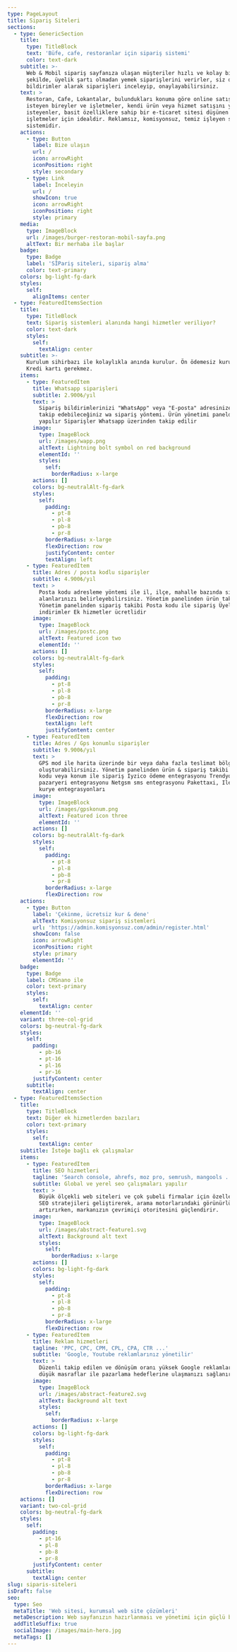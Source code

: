 ```yaml
---
type: PageLayout
title: Sipariş Siteleri
sections:
  - type: GenericSection
    title:
      type: TitleBlock
      text: 'Büfe, cafe, restoranlar için sipariş sistemi'
      color: text-dark
    subtitle: >-
      Web & Mobil sipariş sayfanıza ulaşan müşteriler hızlı ve kolay bir
      şekilde, üyelik şartı olmadan yemek siparişlerini verirler, siz de anında
      bildirimler alarak siparişleri inceleyip, onaylayabilirsiniz.
    text: >
      Restoran, Cafe, Lokantalar, bulundukları konuma göre online satış yapmak
      isteyen bireyler ve işletmeler, kendi ürün veya hizmet satışını yapmak
      isteyenler, basit özelliklere sahip bir e-ticaret sitesi düşünen
      işletmeler için idealdir. Reklamsız, komisyonsuz, temiz işleyen sipariş
      sistemidir.
    actions:
      - type: Button
        label: Bize ulaşın
        url: /
        icon: arrowRight
        iconPosition: right
        style: secondary
      - type: Link
        label: İnceleyin
        url: /
        showIcon: true
        icon: arrowRight
        iconPosition: right
        style: primary
    media:
      type: ImageBlock
      url: /images/burger-restoran-mobil-sayfa.png
      altText: Bir merhaba ile başlar
    badge:
      type: Badge
      label: 'SİPariş siteleri, sipariş alma'
      color: text-primary
    colors: bg-light-fg-dark
    styles:
      self:
        alignItems: center
  - type: FeaturedItemsSection
    title:
      type: TitleBlock
      text: Sipariş sistemleri alanında hangi hizmetler veriliyor?
      color: text-dark
      styles:
        self:
          textAlign: center
    subtitle: >-
      Kurulum sihirbazı ile kolaylıkla anında kurulur. Ön ödemesiz kurulum.
      Kredi kartı gerekmez.
    items:
      - type: FeaturedItem
        title: Whatsapp siparişleri
        subtitle: 2.900₺/yıl
        text: >
          Sipariş bildirimlerinizi "WhatsApp" veya "E-posta" adresinize alarak
          takip edebileceğiniz wa sipariş yöntemi. Ürün yönetimi panelden
          yapılır Siparişler Whatsapp üzerinden takip edilir
        image:
          type: ImageBlock
          url: /images/wapp.png
          altText: Lightning bolt symbol on red background
          elementId: ''
          styles:
            self:
              borderRadius: x-large
        actions: []
        colors: bg-neutralAlt-fg-dark
        styles:
          self:
            padding:
              - pt-8
              - pl-8
              - pb-8
              - pr-8
            borderRadius: x-large
            flexDirection: row
            justifyContent: center
            textAlign: left
      - type: FeaturedItem
        title: Adres / posta kodlu siparişler
        subtitle: 4.900₺/yıl
        text: >
          Posta kodu adresleme yöntemi ile il, ilçe, mahalle bazında sipariş
          alanlarınızı belirleyebilirsiniz. Yönetim panelinden ürün takibi
          Yönetim panelinden sipariş takibi Posta kodu ile sipariş Üyelere özel
          indirimler Ek hizmetler ücretlidir
        image:
          type: ImageBlock
          url: /images/postc.png
          altText: Featured icon two
          elementId: ''
        actions: []
        colors: bg-neutralAlt-fg-dark
        styles:
          self:
            padding:
              - pt-8
              - pl-8
              - pb-8
              - pr-8
            borderRadius: x-large
            flexDirection: row
            textAlign: left
            justifyContent: center
      - type: FeaturedItem
        title: Adres / Gps konumlu siparişler
        subtitle: 9.900₺/yıl
        text: >
          GPS mod ile harita üzerinde bir veya daha fazla teslimat bölgeleri
          oluşturabilirsiniz. Yönetim panelinden ürün & sipariş takibi Posta
          kodu veya konum ile sipariş Iyzico ödeme entegrasyonu Trendyol
          pazaryeri entegrasyonu Netgsm sms entegrasyonu Pakettaxi, Iletmen
          kurye entegrasyonları
        image:
          type: ImageBlock
          url: /images/gpskonum.png
          altText: Featured icon three
          elementId: ''
        actions: []
        colors: bg-neutralAlt-fg-dark
        styles:
          self:
            padding:
              - pt-8
              - pl-8
              - pb-8
              - pr-8
            borderRadius: x-large
            flexDirection: row
    actions:
      - type: Button
        label: 'Çekinme, ücretsiz kur & dene'
        altText: Komisyonsuz sipariş sistemleri
        url: 'https://admin.komisyonsuz.com/admin/register.html'
        showIcon: false
        icon: arrowRight
        iconPosition: right
        style: primary
        elementId: ''
    badge:
      type: Badge
      label: CMSnano ile
      color: text-primary
      styles:
        self:
          textAlign: center
    elementId: ''
    variant: three-col-grid
    colors: bg-neutral-fg-dark
    styles:
      self:
        padding:
          - pb-16
          - pt-16
          - pl-16
          - pr-16
        justifyContent: center
      subtitle:
        textAlign: center
  - type: FeaturedItemsSection
    title:
      type: TitleBlock
      text: Diğer ek hizmetlerden bazıları
      color: text-primary
      styles:
        self:
          textAlign: center
    subtitle: İsteğe bağlı ek çalışmalar
    items:
      - type: FeaturedItem
        title: SEO hizmetleri
        tagline: 'Search console, ahrefs, moz pro, semrush, mangools ...'
        subtitle: Global ve yerel seo çalışmaları yapılır
        text: >
          Büyük ölçekli web siteleri ve çok şubeli firmalar için özelleştirilmiş
          SEO stratejileri geliştirerek, arama motorlarındaki görünürlüğünüzü
          artırırken, markanızın çevrimiçi otoritesini güçlendirir.
        image:
          type: ImageBlock
          url: /images/abstract-feature1.svg
          altText: Background alt text
          styles:
            self:
              borderRadius: x-large
        actions: []
        colors: bg-light-fg-dark
        styles:
          self:
            padding:
              - pt-8
              - pl-8
              - pb-8
              - pr-8
            borderRadius: x-large
            flexDirection: row
      - type: FeaturedItem
        title: Reklam hizmetleri
        tagline: 'PPC, CPC, CPM, CPL, CPA, CTR ...'
        subtitle: 'Google, Youtube reklamlarınız yönetilir'
        text: >
          Düzenli takip edilen ve dönüşüm oranı yüksek Google reklamlar ile
          düşük masraflar ile pazarlama hedeflerine ulaşmanızı sağlanır.
        image:
          type: ImageBlock
          url: /images/abstract-feature2.svg
          altText: Background alt text
          styles:
            self:
              borderRadius: x-large
        actions: []
        colors: bg-light-fg-dark
        styles:
          self:
            padding:
              - pt-8
              - pl-8
              - pb-8
              - pr-8
            borderRadius: x-large
            flexDirection: row
    actions: []
    variant: two-col-grid
    colors: bg-neutral-fg-dark
    styles:
      self:
        padding:
          - pt-16
          - pl-8
          - pb-8
          - pr-8
        justifyContent: center
      subtitle:
        textAlign: center
slug: siparis-siteleri
isDraft: false
seo:
  type: Seo
  metaTitle: 'Web sitesi, kurumsal web site çözümleri'
  metaDescription: Web sayfanızın hazırlanması ve yönetimi için güçlü bir çözüm ortağı
  addTitleSuffix: true
  socialImage: /images/main-hero.jpg
  metaTags: []
---
```

